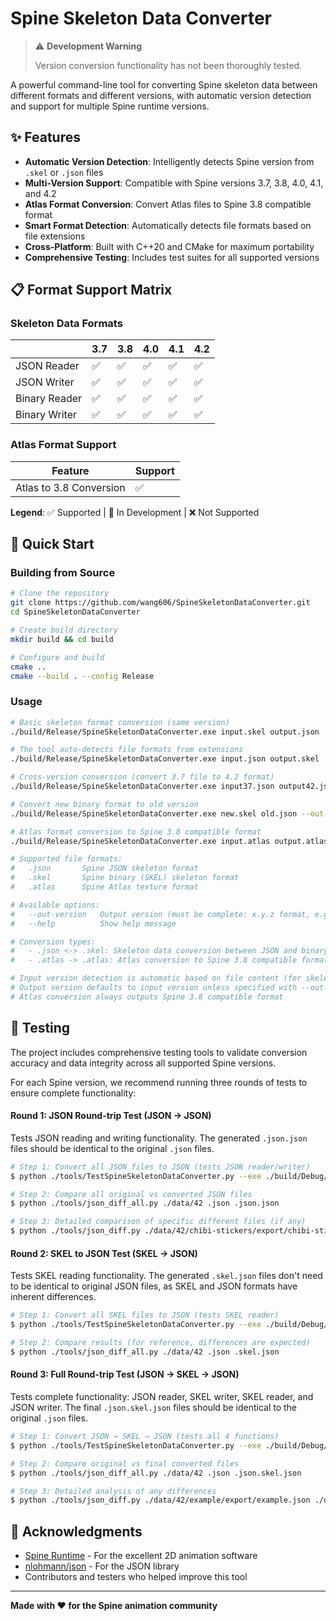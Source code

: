 # Spine Skeleton Data Converter

> ⚠️ **Development Warning**  
>
> Version conversion functionality has not been thoroughly tested.  

A powerful command-line tool for converting Spine skeleton data between different formats and different versions, with automatic version detection and support for multiple Spine runtime versions.

## ✨ Features

- **Automatic Version Detection**: Intelligently detects Spine version from `.skel` or `.json` files
- **Multi-Version Support**: Compatible with Spine versions 3.7, 3.8, 4.0, 4.1, and 4.2
- **Atlas Format Conversion**: Convert Atlas files to Spine 3.8 compatible format
- **Smart Format Detection**: Automatically detects file formats based on file extensions
- **Cross-Platform**: Built with C++20 and CMake for maximum portability
- **Comprehensive Testing**: Includes test suites for all supported versions

## 📋 Format Support Matrix

### Skeleton Data Formats

|           | 3.7 | 3.8 | 4.0 | 4.1 | 4.2 |
| --------- | --- | --- | --- | --- | --- |
| JSON Reader | ✅ | ✅ | ✅ | ✅ | ✅  |
| JSON Writer | ✅ | ✅ | ✅ | ✅ | ✅  |
| Binary Reader | ✅ | ✅ | ✅ | ✅ | ✅ |
| Binary Writer | ✅ | ✅ | ✅ | ✅ | ✅ |

### Atlas Format Support

| Feature | Support |
| ------- | ------- |
| Atlas to 3.8 Conversion | ✅ |

**Legend**: ✅ Supported | 🚧 In Development | ❌ Not Supported

## 🚀 Quick Start

### Building from Source

```bash
# Clone the repository
git clone https://github.com/wang606/SpineSkeletonDataConverter.git
cd SpineSkeletonDataConverter

# Create build directory
mkdir build && cd build

# Configure and build
cmake ..
cmake --build . --config Release
```

### Usage

```bash
# Basic skeleton format conversion (same version)
./build/Release/SpineSkeletonDataConverter.exe input.skel output.json

# The tool auto-detects file formats from extensions
./build/Release/SpineSkeletonDataConverter.exe input.json output.skel

# Cross-version conversion (convert 3.7 file to 4.2 format)
./build/Release/SpineSkeletonDataConverter.exe input37.json output42.json --out-version 4.2.11

# Convert new binary format to old version
./build/Release/SpineSkeletonDataConverter.exe new.skel old.json --out-version 3.8.99

# Atlas format conversion to Spine 3.8 compatible format
./build/Release/SpineSkeletonDataConverter.exe input.atlas output.atlas

# Supported file formats:
#   .json       Spine JSON skeleton format
#   .skel       Spine binary (SKEL) skeleton format  
#   .atlas      Spine Atlas texture format

# Available options:
#   --out-version   Output version (must be complete: x.y.z format, e.g., 3.7.94, 4.2.11)
#   --help          Show help message

# Conversion types:
#   - .json <-> .skel: Skeleton data conversion between JSON and binary formats
#   - .atlas -> .atlas: Atlas conversion to Spine 3.8 compatible format

# Input version detection is automatic based on file content (for skeleton files)
# Output version defaults to input version unless specified with --out-version
# Atlas conversion always outputs Spine 3.8 compatible format
```

## 🧪 Testing

The project includes comprehensive testing tools to validate conversion accuracy and data integrity across all supported Spine versions.

For each Spine version, we recommend running three rounds of tests to ensure complete functionality:

#### Round 1: JSON Round-trip Test (JSON → JSON)
Tests JSON reading and writing functionality. The generated `.json.json` files should be identical to the original `.json` files.

```bash
# Step 1: Convert all JSON files to JSON (tests JSON reader/writer)
$ python ./tools/TestSpineSkeletonDataConverter.py --exe ./build/Debug/SpineSkeletonDataConverter.exe ./data/42 .json .json

# Step 2: Compare all original vs converted JSON files
$ python ./tools/json_diff_all.py ./data/42 .json .json.json

# Step 3: Detailed comparison of specific different files (if any)
$ python ./tools/json_diff.py ./data/42/chibi-stickers/export/chibi-stickers.json ./data/42/chibi-stickers/export/chibi-stickers.json.json
```

#### Round 2: SKEL to JSON Test (SKEL → JSON)
Tests SKEL reading functionality. The generated `.skel.json` files don't need to be identical to original JSON files, as SKEL and JSON formats have inherent differences.

```bash
# Step 1: Convert all SKEL files to JSON (tests SKEL reader)
$ python ./tools/TestSpineSkeletonDataConverter.py --exe ./build/Debug/SpineSkeletonDataConverter.exe ./data/42 .skel .json

# Step 2: Compare results (for reference, differences are expected)
$ python ./tools/json_diff_all.py ./data/42 .json .skel.json
```

#### Round 3: Full Round-trip Test (JSON → SKEL → JSON)
Tests complete functionality: JSON reader, SKEL writer, SKEL reader, and JSON writer. The final `.json.skel.json` files should be identical to the original `.json` files.

```bash
# Step 1: Convert JSON → SKEL → JSON (tests all 4 functions)
$ python ./tools/TestSpineSkeletonDataConverter.py --exe ./build/Debug/SpineSkeletonDataConverter.exe ./data/42 .json .skel.json

# Step 2: Compare original vs final converted files
$ python ./tools/json_diff_all.py ./data/42 .json .json.skel.json

# Step 3: Detailed analysis of any differences
$ python ./tools/json_diff.py ./data/42/example/export/example.json ./data/42/example/export/example.json.skel.json
```

## 🙏 Acknowledgments

- [Spine Runtime](http://esotericsoftware.com/) - For the excellent 2D animation software
- [nlohmann/json](https://github.com/nlohmann/json) - For the JSON library
- Contributors and testers who helped improve this tool

---

**Made with ❤️ for the Spine animation community**

